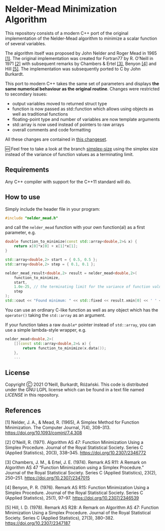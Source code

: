 Nelder-Mead Minimization Algorithm
==================================

This repository consists of a modern C++ port of the original implementation
of the Nelder-Mead algorithm to minimize a scalar function of several variables.

The algorithm itself was proposed by John Nelder and Roger Mead in 1965
[[1]](https://doi.org/10.1093/comjnl/7.4.308).
The original implementation was created for Fortran77 by R. O’Neill in 1971
[[2]](https://doi.org/10.2307/2346772)
with subsequent remarks by Chambers & Ertel [[3]](https://doi.org/10.2307/2347015),
Benyon [[4]](https://doi.org/10.2307/2346539)
and Hill [[5]](https://doi.org/10.2307/2347187).
The implementation was subsequently ported to C by John Burkardt.

This port to modern C++ takes the same set of parameters and displays
**the same numerical behaviour as the original routine**.
Changes were restricted to secondary issues:
* output variables moved to returned struct type
* function is now passed as std::function which allows using objects as well as traditional functions
* floating-point type and number of variables are now template arguments
* std::array is now used instead of pointers to raw arrays
* overall comments and code formatting

All these changes are contained in
[this changeset](https://github.com/develancer/nelder-mead/commit/b159c43f50f3a7dcaeb1d2c119b944d216dcf9ca).

🆕 Feel free to take a look at the branch
[simplex-size](https://github.com/develancer/nelder-mead/tree/simplex-size)
using the simplex size instead of the variance of function values
as a terminating limit.

## Requirements

Any C++ compiler with support for the C++11 standard will do.

## How to use

Simply include the header file in your program:
```C++
#include "nelder_mead.h"
```
and call the `nelder_mead` function with your own function(al) as a
first parameter, e.g.
```C++
double function_to_minimize(const std::array<double,2>& x) {
    return x[0]*x[0] + x[1]*x[1];
}

std::array<double,2> start = { 0.5, 0.5 };
std::array<double,2> step = { 0.1, 0.1 };

nelder_mead_result<double,2> result = nelder_mead<double,2>(
    function_to_minimize,
    start,
    1.0e-25, // the terminating limit for the variance of function values
    step
);
std::cout << "Found minimum: " << std::fixed << result.xmin[0] << ' ' << result.xmin[1] << std::endl;
```
You can use an ordinary C-like function as well as any object which has the
`operator()` taking the `std::array` as an argument.

If your function takes a raw `double*` pointer instead of `std::array`, you
can use a simple lambda-style wrapper, e.g.
```C++
nelder_mead<double,2>(
    [](const std::array<double,2>& x) {
        return function_to_minimize(x.data());
    },
    ...
```

## License

Copyright Ⓒ 2021 O’Neill, Burkardt, Różański.
This code is distributed under the GNU LGPL license
which can be found in a text file named *LICENSE* in this repository.

## References

[1] Nelder, J. A., & Mead, R. (1965), A Simplex Method for Function Minimization.
The Computer Journal, 7(4), 308–313. https://doi.org/10.1093/comjnl/7.4.308

[2] O’Neill, R. (1971). Algorithm AS 47:
Function Minimization Using a Simplex Procedure.
Journal of the Royal Statistical Society. Series C (Applied Statistics),
20(3), 338–345. https://doi.org/10.2307/2346772

[3] Chambers, J. M., & Ertel, J. E. (1974). Remark AS R11:
A Remark on Algorithm AS 47 “Function Minimization using a Simplex Procedure.”
Journal of the Royal Statistical Society. Series C (Applied Statistics),
23(2), 250–251. https://doi.org/10.2307/2347015

[4] Benyon, P. R. (1976). Remark AS R15:
Function Minimization Using a Simplex Procedure.
Journal of the Royal Statistical Society. Series C (Applied Statistics),
25(1), 97–97. https://doi.org/10.2307/2346539

[5] Hill, I. D. (1978). Remark AS R28: A Remark on Algorithm AS 47:
Function Minimization Using a Simplex Procedure.
Journal of the Royal Statistical Society. Series C (Applied Statistics),
27(3), 380–382. https://doi.org/10.2307/2347187

